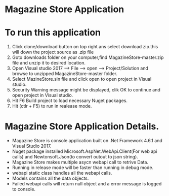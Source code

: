 # Magazine Store Application

# To run this application 

1. Click clone/download button on top right ans select download zip.this will down the project source as .zip file
2. Goto downloads folder on your computer,find MagazineStore-master.zip file and unzip it to desired location.
3. Open Visual studio 2017 --> File --> open --> Project/Solution and browse to unzipped MagazineStore-master folder.
4. Select MazineStore.sln file and click open to open project in Visual studio.
5. Security Warning message might be displayed, clik OK to continue and  open project in Visual studio.
3. Hit F6 Build project to load necessary Nuget packages.
4. Hit (ctlr + F5) to run in realease mode.

# Magazine Store Application Details.

* Magazine Store is console application built on .Net Framework 4.6.1 and Visual Studio 2017.
* Nuget package installed Microsoft.AspNet.WebApi.Client(For web api calls) and Newtonsoft.Json(to convert outout to json string).
* Magazine Store makes multiple asycn webapi call to retrive Data.
* Running in release mode will be faster than running in debug mode.
* webapi static class handles all the webapi calls.
* Models contains all the data objects.
* Failed webapi calls will return null object and a error message is logged to console.


